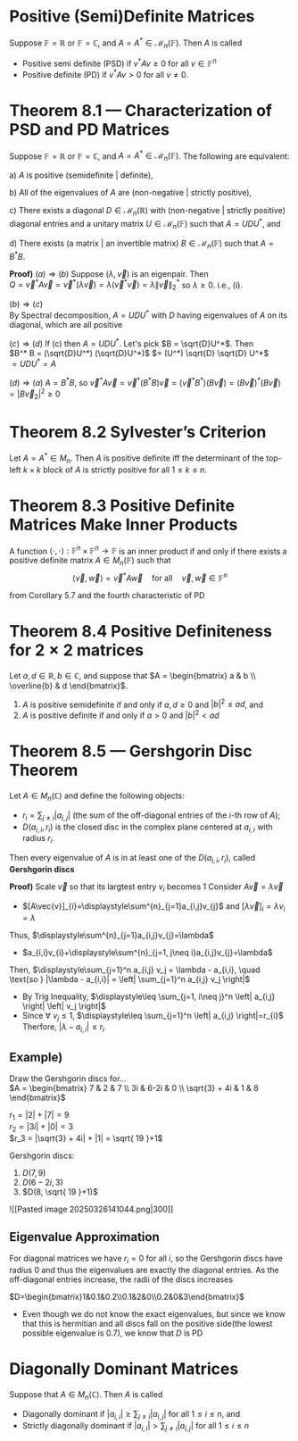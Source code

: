 # Positive (Semi)Definite Matrices
Suppose $\mathbb{F} = \mathbb{R}$ or $\mathbb{F} = \mathbb{C}$, and $A = A^* \in \mathcal{M}_n(\mathbb{F})$. Then $A$ is called  
- Positive semi definite (PSD) if $v^*Av \geq 0$ for all $v \in \mathbb{F}^n$
- Positive definite (PD) if $v^*Av > 0$ for all $v \neq 0$.

# Theorem 8.1 — Characterization of PSD and PD Matrices

Suppose $\mathbb{F} = \mathbb{R}$ or $\mathbb{F} = \mathbb{C}$, and $A = A^* \in \mathcal{M}_n(\mathbb{F})$. The following are equivalent:

a) $A$ is positive (semidefinite | definite),

b) All of the eigenvalues of $A$ are (non-negative | strictly positive),

c) There exists a diagonal $D \in \mathcal{M}_n(\mathbb{R})$ with (non-negative | strictly positive) diagonal entries and a unitary matrix $U \in \mathcal{M}_n(\mathbb{F})$ such that $A = UDU^*$, and

d) There exists (a matrix | an invertible matrix) $B \in \mathcal{M}_n(\mathbb{F})$ such that $A = B^*B$.

**Proof)** 
$(a)\Rightarrow (b)$
Suppose $(\lambda, \vec{v})$ is an eigenpair. Then  
$Q = \vec{v}^* A \vec{v} = \vec{v}^* (\lambda \vec{v}) = \lambda (\vec{v}^* \vec{v}) = \lambda \| \vec{v} \|_2^*$ so $\lambda \geq 0$. i.e., (i).  

$(b)\Rightarrow (c)$  
By Spectral decomposition, $A = UDU^*$ with $D$ having eigenvalues of $A$ on its diagonal, which are all positive  

$(c)\Rightarrow (d)$
If (c) then $A = UDU^*$. Let's pick $B = \sqrt{D}U^*$.  Then  
$B^* B = (\sqrt{D}U^*) (\sqrt{D}U^*)$
$= (U^*) \sqrt{D} \sqrt{D} U^*$  
$= UDU^* = A$

$(d)\Rightarrow (a)$
$A = B^* B$, so  $\vec{v}^* A \vec{v} = \vec{v}^* (B^* B) \vec{v} = (\vec{v}^* B^*) (B\vec{v}) = (B \vec{v})^* (B \vec{v}) = |B \vec{v}_{2}|^{2} \geq 0$

# Theorem 8.2 Sylvester’s Criterion
Let $A = A^* \in M_n$. Then $A$ is positive definite iff the determinant of the top-left $k \times k$ block of $A$ is strictly positive for all $1 \leq k \leq n$.

# Theorem 8.3 Positive Definite Matrices Make Inner Products
A function $\langle \cdot, \cdot \rangle : \mathbb{F}^n \times \mathbb{F}^n \to \mathbb{F}$ is an inner product if and only if there exists a positive definite matrix $A \in M_n(\mathbb{F})$ such that  
$$\langle \vec{v}, \vec{w} \rangle = \vec{v}^* A \vec{w} \quad \text{for all} \quad \vec{v}, \vec{w} \in \mathbb{F}^n$$

from Corollary 5.7 and the fourth characteristic of PD

# Theorem 8.4 Positive Definiteness for $2\times2$ matrices
Let $a, d \in \mathbb{R}, \, b \in \mathbb{C}$, and suppose that $A = \begin{bmatrix} a & b \\ \overline{b} & d \end{bmatrix}$.

1. $A$ is positive semidefinite if and only if $a, d \geq 0$ and $|b|^2 \leq ad$, and  
2. $A$ is positive definite if and only if $a > 0$ and $|b|^2 < ad$

# Theorem 8.5 — Gershgorin Disc Theorem
Let $A \in M_n(\mathbb{C})$ and define the following objects:
- $r_i = \sum_{j \neq i} |a_{i,j}|$ (the sum of the off-diagonal entries of the $i$-th row of $A$);
- $D(a_{i,i}, r_i)$ is the closed disc in the complex plane centered at $a_{i,i}$ with radius $r_i$.

Then every eigenvalue of $A$ is in at least one of the $D(a_{i,i}, r_i)$, called **Gershgorin discs**

**Proof)**
Scale $\vec{v}$ so that its largtest entry $v_{i}$ becomes 1
Consider $A\vec{v}=\lambda \vec{v}$
- $[A\vec{v}]_{i}=\displaystyle\sum^{n}_{j=1}a_{i,j}v_{j}$  and $[\lambda \vec{v}]_{i}=\lambda v_{i}=\lambda$

Thus, $\displaystyle\sum^{n}_{j=1}a_{i,j}v_{j}=\lambda$
- $a_{i,i}v_{i}+\displaystyle\sum^{n}_{j=1, j\neq i}a_{i,j}v_{j}=\lambda$

Then, $\displaystyle\sum_{j=1}^n a_{i,j} v_j = \lambda - a_{i,i}, \quad \text{so } |\lambda - a_{i,i}| = \left| \sum_{j=1}^n a_{i,j} v_j \right|$
- By Trig Inequality, $\displaystyle\leq \sum_{j=1, i\neq j}^n \left| a_{i,j} \right| \left| v_j \right|$
- Since $\forall \text{ }v_{j}\leq1$, $\displaystyle\leq \sum_{j=1}^n \left| a_{i,j} \right|=r_{i}$
Therfore, $|\lambda-a_{i,i}|\leq r_{i}$
## Example)
Draw the Gershgorin discs for...  
$A = \begin{bmatrix} 7 & 2 & 7 \\ 3i & 6-2i & 0 \\ \sqrt{3} + 4i & 1 & 8 \end{bmatrix}$

$r_1 = |2| + |7| = 9$  
$r_2 = |3i| + |0| = 3$  
$r_3 = |\sqrt{3} + 4i| + |1| = \sqrt{ 19 }+1$

Gershgorin discs:  
1. $D(7, 9)$  
2. $D(6-2i, 3)$  
3. $D(8, \sqrt{ 19 }+1)$

![[Pasted image 20250326141044.png|300]]

## Eigenvalue Approximation
For diagonal matrices we have $r_{i}=0$ for all $i$, so the Gershgorin discs have radius 0 and thus the eigenvalues are exactly the diagonal entries. As the off-diagonal entries increase, the radii of the discs increases

$D=\begin{bmatrix}1&0.1&0.2\\0.1&2&0\\0.2&0&3\end{bmatrix}$
- Even though we do not know the exact eigenvalues, but since we know that this is hermitian and all discs fall on the positive side(the lowest possible eigenvalue is 0.7), we know that $D$ is PD

# Diagonally Dominant Matrices
Suppose that $A \in M_n(\mathbb{C})$. Then $A$ is called  
- Diagonally dominant if $|a_{i,i}| \geq \displaystyle\sum_{j \neq i} |a_{i,j}|$ for all $1 \leq i \leq n$, and  
- Strictly diagonally dominant if $|a_{i,i}| > \displaystyle\sum_{j \neq i} |a_{i,j}|$ for all $1 \leq i \leq n$

